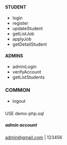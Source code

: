 #### STUDENT
- login
- register
- updateStudent
- getListJob
- applyJob
- getDetailStudent
#### ADMINS
- adminLogin
- verifyAccount
- getListStudents
### COMMON
- logout

#####
USE demo-php.sql

##### admin account
admin@gmail.com | 123456